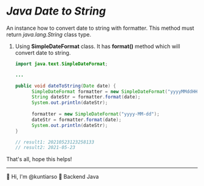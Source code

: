 # *Java Date to String*

An instance how to convert date to string with formatter. This method must return *java.lang.String* class type.

1. Using **SimpleDateFormat** class. It has **format()** method which will convert date to string.

   ```java
   import java.text.SimpleDateFormat;
   
   ...
   
   public void dateToString(Date date) {
         SimpleDateFormat formatter = new SimpleDateFormat("yyyyMMddHHmmssSSS");
         String dateStr = formatter.format(date);
         System.out.println(dateStr);
       
         formatter = new SimpleDateFormat("yyyy-MM-dd");
         dateStr = formatter.format(date);
         System.out.println(dateStr);
   }
   
   // result1: 20210523123258133
   // result2: 2021-05-23
   ```


That's all, hope this helps!

------

:wave: Hi, I'm @kuntiarso	:seedling: Backend Java



